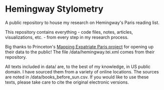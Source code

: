 # Hemingway Stylometry
A public repository to house my research on Hemingway's Paris reading list.

This repository contains everything - code files, notes, articles, visualizations, etc. - from every step in my research process.

Big thanks to Princeton's [Mapping Expatriate Paris project](https://github.com/Princeton-CDH/mapping-expatriate-paris) for opening up their data to the public! The file /data/hemingway.tei.xml comes from their repository.

All texts included in data/ are, to the best of my knowledge, in US public domain. I have sourced them from a variety of online locations. The sources are noted in /data/books_before_sun.csv. If you would like to use these texts, please take care to cite the original electronic versions.
